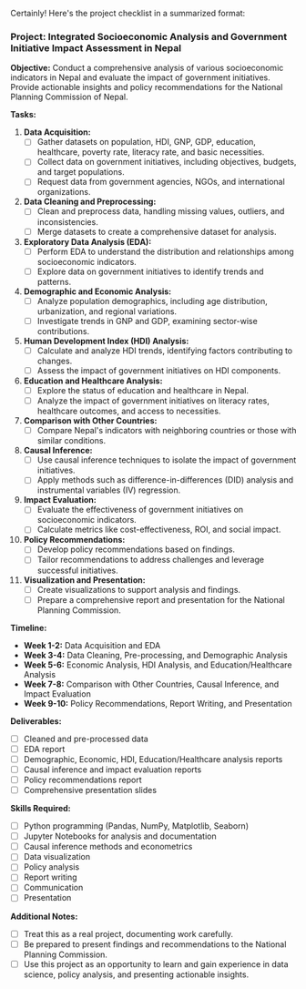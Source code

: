 Certainly! Here's the project checklist in a summarized format:

### Project: Integrated Socioeconomic Analysis and Government Initiative Impact Assessment in Nepal

**Objective:**
Conduct a comprehensive analysis of various socioeconomic indicators in Nepal and evaluate the impact of government initiatives. Provide actionable insights and policy recommendations for the National Planning Commission of Nepal.

**Tasks:**

1. **Data Acquisition:**
   - [ ] Gather datasets on population, HDI, GNP, GDP, education, healthcare, poverty rate, literacy rate, and basic necessities.
   - [ ] Collect data on government initiatives, including objectives, budgets, and target populations.
   - [ ] Request data from government agencies, NGOs, and international organizations.

2. **Data Cleaning and Preprocessing:**
   - [ ] Clean and preprocess data, handling missing values, outliers, and inconsistencies.
   - [ ] Merge datasets to create a comprehensive dataset for analysis.

3. **Exploratory Data Analysis (EDA):**
   - [ ] Perform EDA to understand the distribution and relationships among socioeconomic indicators.
   - [ ] Explore data on government initiatives to identify trends and patterns.

4. **Demographic and Economic Analysis:**
   - [ ] Analyze population demographics, including age distribution, urbanization, and regional variations.
   - [ ] Investigate trends in GNP and GDP, examining sector-wise contributions.

5. **Human Development Index (HDI) Analysis:**
   - [ ] Calculate and analyze HDI trends, identifying factors contributing to changes.
   - [ ] Assess the impact of government initiatives on HDI components.

6. **Education and Healthcare Analysis:**
   - [ ] Explore the status of education and healthcare in Nepal.
   - [ ] Analyze the impact of government initiatives on literacy rates, healthcare outcomes, and access to necessities.

7. **Comparison with Other Countries:**
   - [ ] Compare Nepal's indicators with neighboring countries or those with similar conditions.

8. **Causal Inference:**
   - [ ] Use causal inference techniques to isolate the impact of government initiatives.
   - [ ] Apply methods such as difference-in-differences (DID) analysis and instrumental variables (IV) regression.

9. **Impact Evaluation:**
   - [ ] Evaluate the effectiveness of government initiatives on socioeconomic indicators.
   - [ ] Calculate metrics like cost-effectiveness, ROI, and social impact.

10. **Policy Recommendations:**
    - [ ] Develop policy recommendations based on findings.
    - [ ] Tailor recommendations to address challenges and leverage successful initiatives.

11. **Visualization and Presentation:**
    - [ ] Create visualizations to support analysis and findings.
    - [ ] Prepare a comprehensive report and presentation for the National Planning Commission.

**Timeline:**
* **Week 1-2:** Data Acquisition and EDA
* **Week 3-4:** Data Cleaning, Pre-processing, and Demographic Analysis
* **Week 5-6:** Economic Analysis, HDI Analysis, and Education/Healthcare Analysis
* **Week 7-8:** Comparison with Other Countries, Causal Inference, and Impact Evaluation
* **Week 9-10:** Policy Recommendations, Report Writing, and Presentation

**Deliverables:**
* [ ] Cleaned and pre-processed data
* [ ] EDA report
* [ ] Demographic, Economic, HDI, Education/Healthcare analysis reports
* [ ] Causal inference and impact evaluation reports
* [ ] Policy recommendations report
* [ ] Comprehensive presentation slides

**Skills Required:**
* [ ] Python programming (Pandas, NumPy, Matplotlib, Seaborn)
* [ ] Jupyter Notebooks for analysis and documentation
* [ ] Causal inference methods and econometrics
* [ ] Data visualization
* [ ] Policy analysis
* [ ] Report writing
* [ ] Communication
* [ ] Presentation

**Additional Notes:**
* [ ] Treat this as a real project, documenting work carefully.
* [ ] Be prepared to present findings and recommendations to the National Planning Commission.
* [ ] Use this project as an opportunity to learn and gain experience in data science, policy analysis, and presenting actionable insights.
